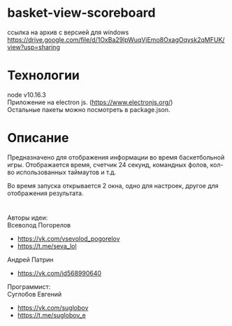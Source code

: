 # basket-view-scoreboard
ссылка на архив с версией для windows  
https://drive.google.com/file/d/1OxBa29lpWuqVjEmo8OxagOqysk2qMFUK/view?usp=sharing

# Технологии
node v10.16.3  
Приложение на electron js. (https://www.electronjs.org/)  
Остальные пакеты можно посмотреть в package.json.

# Описание
Предназначено для отображения информации во время баскетбольной игры.
Отображается время, счетчик 24 секунд, командных фолов, кол-во использованных таймаутов и т.д.

Во время запуска открывается 2 окна, одно для настроек, другое для отображения результата.

# 
Авторы идеи:  
Всеволод Погорелов
+ https://vk.com/vsevolod_pogorelov
+ https://t.me/seva_lol

Андрей Патрин
+ https://vk.com/id568990640

Программист:  
Суглобов Евгений
+ https://vk.com/suglobov
+ https://t.me/suglobov_e


